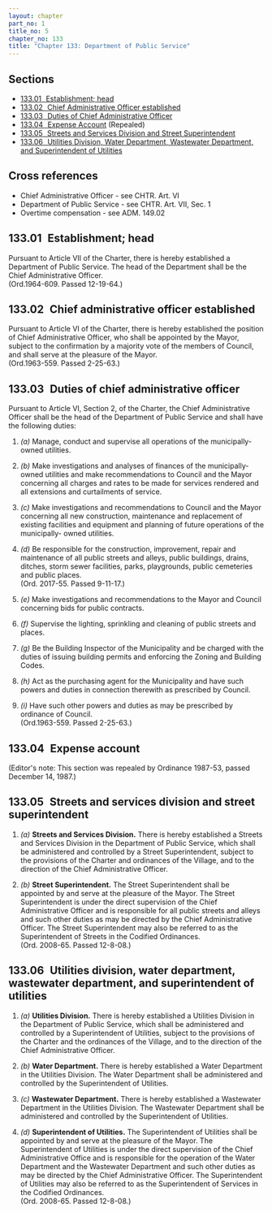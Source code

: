 ```yaml
---
layout: chapter
part_no: 1
title_no: 5
chapter_no: 133
title: "Chapter 133: Department of Public Service"
---
```


## Sections

* [133.01   Establishment; head](#13301-establishment-head)
* [133.02   Chief Administrative Officer established](#13302-chief-administrative-officer-established)
* [133.03   Duties of Chief Administrative Officer](#13303-duties-of-chief-administrative-officer)
* [133.04   Expense Account](#13304-expense-account) (Repealed)
* [133.05   Streets and Services Division and Street Superintendent](#13305-streets-and-services-division-and-street-superintendent)
* [133.06   Utilities Division, Water Department, Wastewater Department, and Superintendent of Utilities](#13306-utilities-division-water-department-wastewater-department-and-superintendent-of-utilities)

## Cross references

* Chief Administrative Officer - see CHTR. Art. VI
* Department of Public Service - see CHTR. Art. VII, Sec. 1
* Overtime compensation - see ADM. 149.02

## 133.01   Establishment; head

Pursuant to Article VII of the Charter, there is hereby established a Department
of Public Service. The head of the Department shall be the Chief Administrative
Officer.  
(Ord.1964-609. Passed 12-19-64.)

## 133.02   Chief administrative officer established

Pursuant to Article VI of the Charter, there is hereby established the position
of Chief Administrative Officer, who shall be appointed by the Mayor, subject to
the confirmation by a majority vote of the members of Council, and shall serve
at the pleasure of the Mayor.  
(Ord.1963-559. Passed 2-25-63.)

## 133.03   Duties of chief administrative officer

Pursuant to Article VI, Section 2, of the Charter, the Chief Administrative
Officer shall be the head of the Department of Public Service and shall have the
following duties:

1. _(a)_ Manage, conduct and supervise all operations of the municipally-owned
utilities.

2. _(b)_ Make investigations and analyses of finances of the municipally-owned
utilities and make recommendations to Council and the Mayor concerning all
charges and rates to be made for services rendered and all extensions and
curtailments of service.

3. _(c)_ Make investigations and recommendations to Council and the Mayor
concerning all new construction, maintenance and replacement of existing
facilities and equipment and planning of future operations of the municipally-
owned utilities.

4. _(d)_ Be responsible for the construction, improvement, repair and
maintenance of all public streets and alleys, public buildings, drains, ditches,
storm sewer facilities, parks, playgrounds, public cemeteries and public
places.  
(Ord. 2017-55. Passed 9-11-17.)

5. _(e)_ Make investigations and recommendations to the Mayor and Council
concerning bids for public contracts.

6. _(f)_ Supervise the lighting, sprinkling and cleaning of public streets and
places.

7. _(g)_ Be the Building Inspector of the Municipality and be charged with the
duties of issuing building permits and enforcing the Zoning and Building Codes.

8. _(h)_ Act as the purchasing agent for the Municipality and have such powers
and duties in connection therewith as prescribed by Council.

9. _(i)_ Have such other powers and duties as may be prescribed by ordinance of
Council.  
(Ord.1963-559. Passed 2-25-63.)

## 133.04   Expense account

(Editor's note: This section was repealed by Ordinance 1987-53, passed December
14, 1987.)

## 133.05   Streets and services division and street superintendent

1. _(a)_ **Streets and Services Division.** There is hereby established a
Streets and Services Division in the Department of Public Service, which shall
be administered and controlled by a Street Superintendent, subject to the
provisions of the Charter and ordinances of the Village, and to the direction of
the Chief Administrative Officer.

2. _(b)_ **Street Superintendent.** The Street Superintendent shall be appointed
by and serve at the pleasure of the Mayor. The Street Superintendent is under
the direct supervision of the Chief Administrative Officer and is responsible
for all public streets and alleys and such other duties as may be directed by
the Chief Administrative Officer. The Street Superintendent may also be referred
to as the Superintendent of Streets in the Codified Ordinances.  
(Ord. 2008-65. Passed 12-8-08.)

## 133.06   Utilities division, water department, wastewater department, and superintendent of utilities

1. _(a)_ **Utilities Division.** There is hereby established a Utilities
Division in the Department of Public Service, which shall be administered and
controlled by a Superintendent of Utilities, subject to the provisions of the
Charter and the ordinances of the Village, and to the direction of the Chief
Administrative Officer.

2. _(b)_ **Water Department.** There is hereby established a Water Department in
the Utilities Division. The Water Department shall be administered and
controlled by the Superintendent of Utilities.

3. _(c)_ **Wastewater Department.** There is hereby established a Wastewater
Department in the Utilities Division. The Wastewater Department shall be
administered and controlled by the Superintendent of Utilities.

4. _(d)_ **Superintendent of Utilities.** The Superintendent of Utilities shall
be appointed by and serve at the pleasure of the Mayor. The Superintendent of
Utilities is under the direct supervision of the Chief Administrative Office and
is responsible for the operation of the Water Department and the Wastewater
Department and such other duties as may be directed by the Chief Administrative
Officer. The Superintendent of Utilities may also be referred to as the
Superintendent of Services in the Codified Ordinances.  
(Ord. 2008-65. Passed 12-8-08.)
